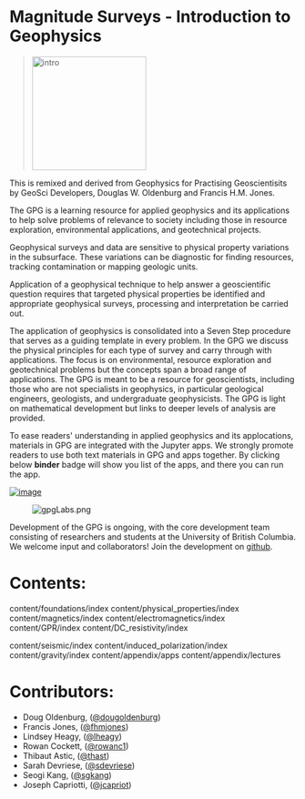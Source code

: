 Magnitude Surveys - Introduction to Geophysics
=======================================

> <img src="intro.png" class="align-right" width="200" alt="intro" />

This is remixed and derived from Geophysics for Practising
Geoscientisits by GeoSci Developers, Douglas W. Oldenburg and Francis
H.M. Jones.

The GPG is a learning resource for applied geophysics and its
applications to help solve problems of relevance to society including
those in resource exploration, environmental applications, and
geotechnical projects.

Geophysical surveys and data are sensitive to physical property
variations in the subsurface. These variations can be diagnostic for
finding resources, tracking contamination or mapping geologic units.

Application of a geophysical technique to help answer a geoscientific
question requires that targeted physical properties be identified and
appropriate geophysical surveys, processing and interpretation be
carried out.

The application of geophysics is consolidated into a Seven Step
procedure that serves as a guiding template in every problem. In the GPG
we discuss the physical principles for each type of survey and carry
through with applications. The focus is on environmental, resource
exploration and geotechnical problems but the concepts span a broad
range of applications. The GPG is meant to be a resource for
geoscientists, including those who are not specialists in geophysics, in
particular geological engineers, geologists, and undergraduate
geophysicists. The GPG is light on mathematical development but links to
deeper levels of analysis are provided.

To ease readers' understanding in applied geophysics and its
applocations, materials in GPG are integrated with the Jupyter apps. We
strongly promote readers to use both text materials in GPG and apps
together. By clicking below **binder** badge will show you list of the
apps, and there you can run the app.

[<img src="https://mybinder.org/badge.svg" class="align-center"
alt="image" />](https://mybinder.org/v2/gh/geoscixyz/gpgLabs/main?filepath=notebooks%2Findex.ipynb)

<figure class="align-center">
<img src="gpgLabs.png" alt="gpgLabs.png" />
</figure>

Development of the GPG is ongoing, with the core development team
consisting of researchers and students at the University of British
Columbia. We welcome input and collaborators! Join the development on
[github](https://github.com/ubcgif/gpg).

# Contents:

content/foundations/index content/physical_properties/index
content/magnetics/index content/electromagnetics/index content/GPR/index
content/DC_resistivity/index

content/seismic/index content/induced_polarization/index
content/gravity/index content/appendix/apps content/appendix/lectures

# Contributors:

-   Doug Oldenburg,
    ([@dougoldenburg](https://github.com/dougoldenburg/))
-   Francis Jones, ([@fhmjones](https://github.com/fhmjones/))
-   Lindsey Heagy, ([@lheagy](https://github.com/lheagy/))
-   Rowan Cockett, ([@rowanc1](https://github.com/rowanc1/))
-   Thibaut Astic, ([@thast](https://github.com/thast))
-   Sarah Devriese, ([@sdevriese](https://github.com/sdevriese))
-   Seogi Kang, ([@sgkang](https://github.com/sgkang))
-   Joseph Capriotti, ([@jcapriot](https://github.com/jcapriot))
